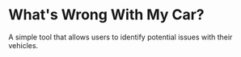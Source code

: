 # What's Wrong With My Car?

A simple tool that allows users to identify potential issues with their vehicles.
